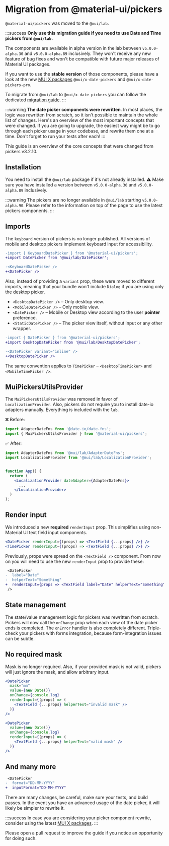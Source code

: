 # Migration from @material-ui/pickers

<p class="description"><code>@material-ui/pickers</code> was moved to the <code>@mui/lab</code>.</p>

:::success
**Only use this migration guide if you need to use Date and Time pickers from `@mui/lab`.**

The components are available in alpha version in the lab between `v5.0.0-alpha.30` and `v5.0.0-alpha.89` inclusively.
They won't receive any new feature of bug fixes and won't be compatible with future major releases of Material UI packages.

If you want to use the **stable version** of those components, please have a look at the new [MUI X packages](/x/react-date-pickers/getting-started/) `@mui/x-date-pickers` and `@mui/x-date-pickers-pro`.

To migrate from `@mui/lab` to `@mui/x-date-pickers` you can follow the dedicated [migration guide](/x/migration/migration-pickers-lab/).
:::

:::warning
**The date picker components were rewritten**. In most places, the logic was rewritten from scratch, so it isn't possible to maintain the whole list of changes. Here's an overview of the most important concepts that were changed. If you are going to upgrade, the easiest way might be to go through each picker usage in your codebase, and rewrite them one at a time. Don't forget to run your tests after each!
:::

This guide is an overview of the core concepts that were changed from pickers v3.2.10.

## Installation

You need to install the `@mui/lab` package if it's not already installed.
⚠️ Make sure you have installed a version between `v5.0.0-alpha.30` and `v5.0.0-alpha.89` inclusively.

:::warning
The pickers are no longer available in `@mui/lab` starting `v5.0.0-alpha.90`.
Please refer to the information on top of the page to use the latest pickers components.
:::

## Imports

The `keyboard` version of pickers is no longer published. All versions of mobile and desktop pickers implement keyboard input for accessibility.

```diff
-import { KeyboardDatePicker } from '@material-ui/pickers';
+import DatePicker from '@mui/lab/DatePicker';

-<KeyboardDatePicker />
+<DatePicker />
```

Also, instead of providing a `variant` prop, these were moved to different imports, meaning that your bundle won't include `Dialog` if you are using only the desktop picker.

- `<DesktopDatePicker />` – Only desktop view.
- `<MobileDatePicker />` – Only mobile view.
- `<DatePicker />` – Mobile or Desktop view according to the user **pointer** preference.
- `<StaticDatePicker />` – The picker view itself, without input or any other wrapper.

```diff
-import { DatePicker } from '@material-ui/pickers';
+import DesktopDatePicker from '@mui/lab/DesktopDatePicker';

-<DatePicker variant="inline" />
+<DesktopDatePicker />
```

The same convention applies to `TimePicker` – `<DesktopTimePicker>` and `<MobileTimePicker />`.

## MuiPickersUtilsProvider

The `MuiPickersUtilsProvider` was removed in favor of `LocalizationProvider`. Also, pickers do not require you to install date-io adapters manually. Everything is included with the `lab`.

❌ Before:

```js
import AdapterDateFns from '@date-io/date-fns';
import { MuiPickersUtilsProvider } from '@material-ui/pickers';
```

✅ After:

```jsx
import AdapterDateFns from '@mui/lab/AdapterDateFns';
import LocalizationProvider from '@mui/lab/LocalizationProvider';


function App() {
  return (
    <LocalizationProvider dateAdapter={AdapterDateFns}>
      ...
    </LocalizationProvider>
  )
);
```

## Render input

We introduced a new **required** `renderInput` prop. This simplifies using non-Material UI text field input components.

```jsx
<DatePicker renderInput={(props) => <TextField {...props} />} />
<TimePicker renderInput={(props) => <TextField {...props} />} />
```

Previously, props were spread on the `<TextField />` component. From now on you will need to use the new `renderInput` prop to provide these:

```diff
 <DatePicker
-  label="Date"
-  helperText="Something"
+  renderInput={props => <TextField label="Date" helperText="Something" /> }
 />
```

## State management

The state/value management logic for pickers was rewritten from scratch. Pickers will now call the `onChange` prop when each view of the date picker ends is completed. The `onError` handler is also completely different. Triple-check your pickers with forms integration, because form-integration issues can be subtle.

## No required mask

Mask is no longer required. Also, if your provided mask is not valid, pickers will just ignore the mask, and allow arbitrary input.

```jsx
<DatePicker
  mask="mm"
  value={new Date()}
  onChange={console.log}
  renderInput={(props) => (
    <TextField {...props} helperText="invalid mask" />
  )}
/>

<DatePicker
  value={new Date()}
  onChange={console.log}
  renderInput={(props) => (
    <TextField {...props} helperText="valid mask" />
  )}
/>
```

## And many more

```diff
 <DatePicker
-  format="DD-MM-YYYY"
+  inputFormat="DD-MM-YYYY"
```

There are many changes, be careful, make sure your tests, and build passes.
In the event you have an advanced usage of the date picker, it will likely be simpler to rewrite it.

:::success
In case you are considering your picker component rewrite, consider using the latest [MUI X packages](/x/react-date-pickers/getting-started/).
:::

Please open a pull request to improve the guide if you notice an opportunity for doing such.
